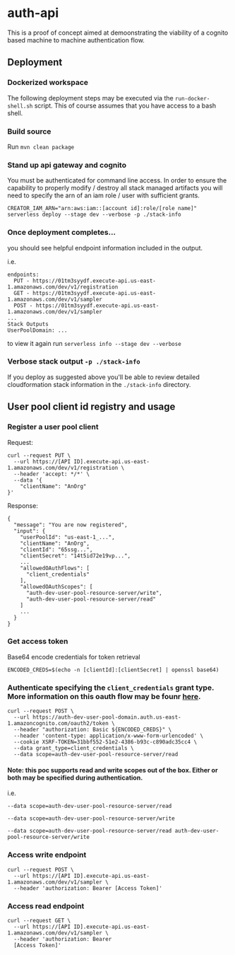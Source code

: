 # auth-api
This is a proof of concept aimed at demoonstrating the viability of a cognito based machine to machine authentication flow.

## Deployment

### Dockerized workspace
The following deployment steps may be executed via the `run-docker-shell.sh` script. This of course assumes that you have access to a bash shell.

### Build source
Run `mvn clean package`

### Stand up api gateway and cognito
You must be authenticated for command line access. In order to ensure the capability to properly modify / destroy all stack managed artifacts you will need to specify the arn of an iam role / user with sufficient grants.

```
CREATOR_IAM_ARN="arn:aws:iam::[account id]:role/[role name]" serverless deploy --stage dev --verbose -p ./stack-info
```

### Once deployment completes...
you should see helpful endpoint information included in the output.

i.e.
```
endpoints:
  PUT - https://01tm3syydf.execute-api.us-east-1.amazonaws.com/dev/v1/registration
  GET - https://01tm3syydf.execute-api.us-east-1.amazonaws.com/dev/v1/sampler
  POST - https://01tm3syydf.execute-api.us-east-1.amazonaws.com/dev/v1/sampler
...
Stack Outputs
UserPoolDomain: ...
```

to view it again run `serverless info --stage dev --verbose`

### Verbose stack output `-p ./stack-info`
If you deploy as suggested above you'll be able to review detailed cloudformation stack information in the `./stack-info` directory.

## User pool client id registry and usage

### Register a user pool client
Request:
```
curl --request PUT \
  --url https://[API ID].execute-api.us-east-1.amazonaws.com/dev/v1/registration \
  --header 'accept: */*' \
  --data '{
	"clientName": "AnOrg"
}'
```

Response:
```
{
  "message": "You are now registered",
  "input": {
    "userPoolId": "us-east-1_...",
    "clientName": "AnOrg",
    "clientId": "65ssg...",
    "clientSecret": "14t5id72e19vp...",
    ...
    "allowedOAuthFlows": [
      "client_credentials"
    ],
    "allowedOAuthScopes": [
      "auth-dev-user-pool-resource-server/write",
      "auth-dev-user-pool-resource-server/read"
    ]
    ...
  }
}
```

### Get access token
Base64 encode credentials for token retrieval
```
ENCODED_CREDS=$(echo -n [clientId]:[clientSecret] | openssl base64)
```

### Authenticate specifying the `client_credentials` grant type. More information on this oauth flow may be founr [here](https://aws.amazon.com/blogs/mobile/understanding-amazon-cognito-user-pool-oauth-2-0-grants/).
```
curl --request POST \
  --url https://auth-dev-user-pool-domain.auth.us-east-1.amazoncognito.com/oauth2/token \
  --header "authorization: Basic ${ENCODED_CREDS}" \
  --header 'content-type: application/x-www-form-urlencoded' \
  --cookie XSRF-TOKEN=31bbf552-51e2-4386-b93c-c890adc35cc4 \
  --data grant_type=client_credentials \
  --data scope=auth-dev-user-pool-resource-server/read
```

#### Note: this poc supports read and write scopes out of the box. Either or both may be specified during authentication.

i.e. 
```
--data scope=auth-dev-user-pool-resource-server/read
```

```
--data scope=auth-dev-user-pool-resource-server/write
```

```
--data scope=auth-dev-user-pool-resource-server/read auth-dev-user-pool-resource-server/write
```

### Access write endpoint

```
curl --request POST \
  --url https://[API ID].execute-api.us-east-1.amazonaws.com/dev/v1/sampler \
  --header 'authorization: Bearer [Access Token]'
```

### Access read endpoint

```
curl --request GET \
  --url https://[API ID].execute-api.us-east-1.amazonaws.com/dev/v1/sampler \
  --header 'authorization: Bearer 
  [Access Token]'
```